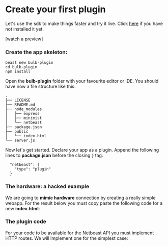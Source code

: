 # Create your first plugin

Let's use the sdk to make things faster and try it live.
Click [here](../get_started/install_dashboard.md) if you have not installed it yet.

[watch a preview]

### Create the app skeleton:


```
beast new bulb-plugin
cd bulb-plugin
npm install
```

Open the **bulb-plugin** folder with your favourite editor or IDE.
You should have now a file structure like this:
```
.
├── LICENSE
├── README.md
├── node_modules
│   ├── express
│   ├── minimist
│   └── netbeast
├── package.json
├── public
│   └── index.html
└── server.js
```

Now let's get started. Declare your app as a plugin. Append the following lines to **package.json** before the closing `}` tag.
```
  "netbeast": {
    "type": "plugin"
  }
```

### The hardware: a hacked example
We are going to **mimic hardware** connection by creating a really simple webapp. For the result below you must copy paste the following code for a new **index.html**:



### The plugin code
For your code to be available for the Netbeast API you must implement HTTP routes. We will implement one for the simplest case:

